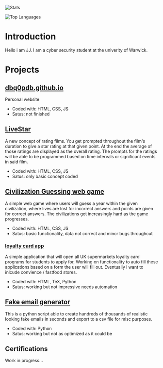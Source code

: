 ![Stats](https://github-readme-stats.vercel.app/api?username=dbq0pdb&show_icons=true&theme=tokyonight)

![Top Languages](https://github-readme-stats.vercel.app/api/top-langs/?username=dbq0pdb&layout=compact&theme=tokyonight)
 
# Introduction

Hello i am JJ. I am a cyber security student at the univerity of Warwick.

# Projects

## [dbq0pdb.github.io](https://github.com/dbq0pdb/dbq0pdb.github.io)

Personal website 

- Coded with: HTML, CSS, JS
- Satus: not finished


## [LiveStar](https://github.com/dbq0pdb/LiveStar)

A new concept of rating films. You get prompted throughout the film's duration to give a star rating at that given point. At the end the average of those ratings are displayed as the overall rating. The prompts for the ratings will be able to be programmed based on time intervals or significant events in said film.

- Coded with: HTML, CSS, JS
- Satus: only basic concept coded


## [Civilization Guessing web game](https://github.com/dbq0pdb/civ-guesser)

A simple web game where users will guess a year within the given civilization, where lives are lost for incorrect answers and points are given for correct answers. The civilizations get increasingly hard as the game progresses. 

- Coded with: HTML, CSS, JS
- Satus: basic functionality, data not correct and minor bugs throughout


### [loyalty card app](https://github.com/dbq0pdb/loyalty_card_app)

A simple application that will open all UK supermarkets loyalty card programs for students to apply for, Working on functionality to auto fill these applications based on a form the user will fill out. Eventually i want to inlcude convience / fastfood stores.

- Coded with: HTML, TeX, Python
- Satus: working but not impressive needs automation

## [Fake email generator](https://github.com/dbq0pdb/fakeEmails)

This is a python script able to create hundreds of thousands of realistic looking fake emails in seconds and export to a csv file for misc purposes.

- Coded with: Python
- Satus: working but not as optimized as it could be


## Certifications

Work in progress...


